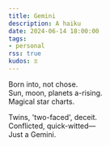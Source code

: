 ```yaml
---
title: Gemini
description: A haiku
date: 2024-06-14 18:00:00
tags:
- personal
rss: true
kudos: ♊
---
```


Born into, not chose.<br/>
Sun, moon, planets a-rising.<br/>
Magical star charts.

Twins, 'two-faced', deceit.<br/>
Conflicted, quick-witted—<br/>
Just a Gemini.<br/>